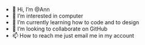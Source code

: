 - 👋 Hi, I’m @Ann
- 👀 I’m interested in computer
- 🌱 I’m currently learning how to code and to design
- 💞️ I’m looking to collaborate on GitHub
- 📫 How to reach me just email me in my account 

<!---
Langga1993/Langga1993 is a ✨ special ✨ repository because its `README.md` (this file) appears on your GitHub profile.
You can click the Preview link to take a look at your changes.
--->
